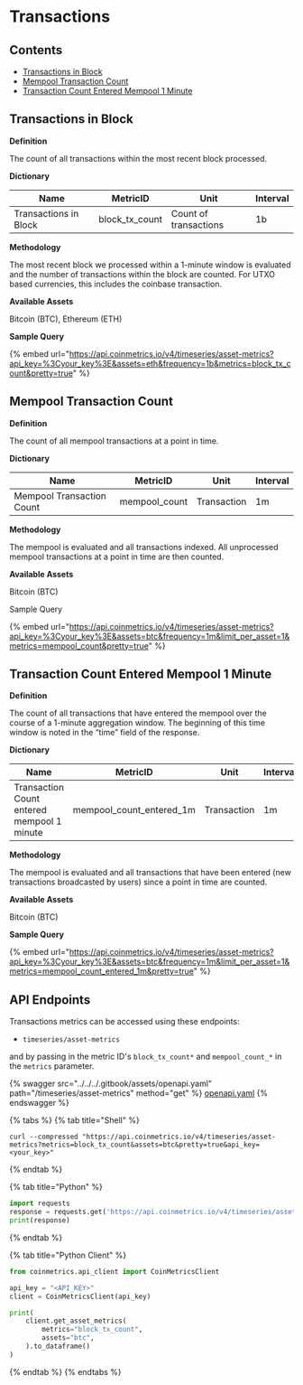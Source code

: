 # Transactions

## Contents

* [Transactions in Block](transactions.md#block\_tx\_count)
* [Mempool Transaction Count](transactions.md#mempool\_count)
* [Transaction Count Entered Mempool 1 Minute](transactions.md#block\_tx\_count)

## Transactions in Block <a href="#block_tx_count" id="block_tx_count"></a>

**Definition**

The count of all transactions within the most recent block processed.

**Dictionary**

| Name                  | MetricID         | Unit                  | Interval |
| --------------------- | ---------------- | --------------------- | -------- |
| Transactions in Block | block\_tx\_count | Count of transactions | 1b       |

**Methodology**

The most recent block we processed within a 1-minute window is evaluated and the number of transactions within the block are counted. For UTXO based currencies, this includes the coinbase transaction.

**Available Assets**

Bitcoin (BTC), Ethereum (ETH)

**Sample Query**

{% embed url="https://api.coinmetrics.io/v4/timeseries/asset-metrics?api_key=%3Cyour_key%3E&assets=eth&frequency=1b&metrics=block_tx_count&pretty=true" %}

## Mempool Transaction Count <a href="#mempool_count" id="mempool_count"></a>

**Definition**

The count of all mempool transactions at a point in time.

**Dictionary**

| Name                      | MetricID       | Unit        | Interval |
| ------------------------- | -------------- | ----------- | -------- |
| Mempool Transaction Count | mempool\_count | Transaction | 1m       |

**Methodology**

The mempool is evaluated and all transactions indexed. All unprocessed mempool transactions at a point in time are then counted.

**Available Assets**

Bitcoin (BTC)

Sample Query

{% embed url="https://api.coinmetrics.io/v4/timeseries/asset-metrics?api_key=%3Cyour_key%3E&assets=btc&frequency=1m&limit_per_asset=1&metrics=mempool_count&pretty=true" %}

## Transaction Count Entered Mempool 1 Minute <a href="#mempool_count_entered" id="mempool_count_entered"></a>

**Definition**

The count of all transactions that have entered the mempool over the course of a 1-minute aggregation window. The beginning of this time window is noted in the “time” field of the response.

**Dictionary**

| Name                                       | MetricID                    | Unit        | Interval |
| ------------------------------------------ | --------------------------- | ----------- | -------- |
| Transaction Count entered mempool 1 minute | mempool\_count\_entered\_1m | Transaction | 1m       |

**Methodology**

The mempool is evaluated and all transactions that have been entered (new transactions broadcasted by users) since a point in time are counted.

**Available Assets**

Bitcoin (BTC)

**Sample Query**

{% embed url="https://api.coinmetrics.io/v4/timeseries/asset-metrics?api_key=%3Cyour_key%3E&assets=btc&frequency=1m&limit_per_asset=1&metrics=mempool_count_entered_1m&pretty=true" %}

## API Endpoints

Transactions metrics can be accessed using these endpoints:

* `timeseries/asset-metrics`

and by passing in the metric ID's `block_tx_count*` and `mempool_count_*` in the `metrics` parameter.

{% swagger src="../../../.gitbook/assets/openapi.yaml" path="/timeseries/asset-metrics" method="get" %}
[openapi.yaml](../../../.gitbook/assets/openapi.yaml)
{% endswagger %}

{% tabs %}
{% tab title="Shell" %}
```shell
curl --compressed "https://api.coinmetrics.io/v4/timeseries/asset-metrics?metrics=block_tx_count&assets=btc&pretty=true&api_key=<your_key>"
```
{% endtab %}

{% tab title="Python" %}
```python
import requests
response = requests.get('https://api.coinmetrics.io/v4/timeseries/asset-metrics?metrics=block_tx_count&assets=btc&pretty=true&api_key=<your_key>').json()
print(response)
```
{% endtab %}

{% tab title="Python Client" %}
```python
from coinmetrics.api_client import CoinMetricsClient

api_key = "<API_KEY>"
client = CoinMetricsClient(api_key)

print(
    client.get_asset_metrics(
        metrics="block_tx_count", 
        assets="btc",
    ).to_dataframe()
)
```
{% endtab %}
{% endtabs %}
